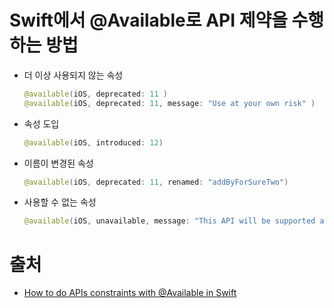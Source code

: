 # Swift에서 @Available로 API 제약을 수행하는 방법

- 더 이상 사용되지 않는 속성

  ```swift
  @available(iOS, deprecated: 11 )
  @available(iOS, deprecated: 11, message: "Use at your own risk" )
  ```
  

- 속성 도입

  ```swift
  @available(iOS, introduced: 12)
  ```

- 이름이 변경된 속성

  ```swift
  @available(iOS, deprecated: 11, renamed: "addByForSureTwo")
  
  ```

- 사용할 수 없는 속성

  ```swift
  @available(iOS, unavailable, message: "This API will be supported and cou
  ```

  

# 출처

- [How to do APIs constraints with @Available in Swift](https://holyswift.app/how-to-do-apis-constraints-with-available-in-swift)

